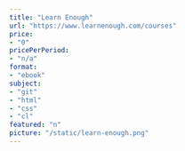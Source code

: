 ```yaml
---
title: "Learn Enough"
url: "https://www.learnenough.com/courses"
price: 
- "0"
pricePerPeriod: 
- "n/a"
format: 
- "ebook"
subject: 
- "git"
- "html"
- "css"
- "cl"
featured: "n"
picture: "/static/learn-enough.png"
---
```

